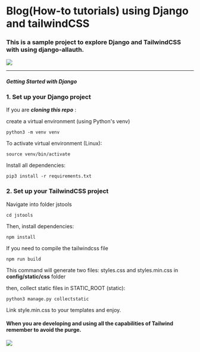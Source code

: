 # Blog(How-to tutorials) using Django and tailwindCSS

### This is a sample project to explore Django and TailwindCSS with using django-allauth.

![](./readme_images/tailwindproject.png)
____________
#### *Getting Started with Django*



### 1. Set up your Django project

If you are ___cloning this repo___ :

create a virtual environment (using Python's venv)

    python3 -m venv venv 

To activate virtual environment (Linux):

    source venv/bin/activate

Install all dependencies:

    pip3 install -r requirements.txt

### 2. Set up your TailwindCSS project

Navigate into folder jstools

    cd jstools

Then, install dependencies:

    npm install

If you need to compile the tailwindcss file

    npm run build

This command will generate two files: styles.css and styles.min.css in __config/static/css__ folder

then, collect static files in STATIC_ROOT (static): 

    python3 manage.py collectstatic

Link style.min.css to your templates and enjoy.

#### When you are developing and using all the capabilities of Tailwind remember to avoid the purge.

![](./readme_images/1.png)




